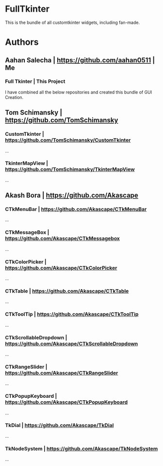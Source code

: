 # FullTkinter
This is the bundle of all customtkinter widgets, including fan-made.

# Authors

## Aahan Salecha | https://github.com/aahan0511 | Me

### Full Tkinter | This Project
I have combined all the below repositories and created this bundle of GUI Creation.

## Tom Schimansky | https://github.com/TomSchimansky

### CustomTkinter | https://github.com/TomSchimansky/CustomTkinter
...

### TkinterMapView | https://github.com/TomSchimansky/TkinterMapView
...

## Akash Bora | https://github.com/Akascape

### CTkMenuBar | https://github.com/Akascape/CTkMenuBar
...

### CTkMessageBox | https://github.com/Akascape/CTkMessagebox
...

### CTkColorPicker | https://github.com/Akascape/CTkColorPicker
...

### CTkTable | https://github.com/Akascape/CTkTable
...

### CTkToolTip | https://github.com/Akascape/CTkToolTip
...

### CTkScrollableDropdown | https://github.com/Akascape/CTkScrollableDropdown
...

### CTkRangeSlider | https://github.com/Akascape/CTkRangeSlider
...

### CTkPopupKeyboard | https://github.com/Akascape/CTkPopupKeyboard
...

### TkDial | https://github.com/Akascape/TkDial
...

### TkNodeSystem | https://github.com/Akascape/TkNodeSystem
...